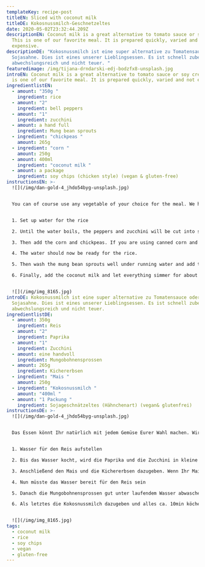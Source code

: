 ```yaml
---
templateKey: recipe-post
titleEN: Sliced with coconut milk
titleDE: Kokosnussmilch-Geschnetzeltes
date: 2020-05-02T23:32:44.209Z
descriptionEN: Coconut milk is a great alternative to tomato sauce or soy cream.
  This is one of our favorite meal. It is prepared quickly, varied and not
  expensive.
descriptionDE: "Kokosnussmilch ist eine super alternative zu Tomatensauce oder
  Sojasahne. Dies ist eines unserer Lieblingsessen. Es ist schnell zubereitet,
  abwechslungsreich und nicht teuer. "
featuredimage: /img/tijana-drndarski-edj-bodzfx8-unsplash.jpg
introEN: Coconut milk is a great alternative to tomato sauce or soy cream. This
  is one of our favorite meal. It is prepared quickly, varied and not expensive.
ingredientlistEN:
  - amount: "350g "
    ingredient: rice
  - amount: "2"
    ingredient: bell peppers
  - amount: "1"
    ingredient: zucchini
  - amount: a hand full
    ingredient: Mung bean sprouts
  - ingredient: "chickpeas "
    amount: 265g
  - ingredient: "corn "
    amount: 250g
  - amount: 400ml
    ingredient: "coconut milk "
  - amount: a package
    ingredient: soy chips (chicken style) (vegan & gluten-free)
instructionsEN: >-
  ![](/img/dan-gold-4_jhdo54byg-unsplash.jpg)


  You can of course use any vegetable of your choice for the meal. We have decided for the above ingrediens.


  1. Set up water for the rice

  2. Until the water boils, the peppers and zucchini will be cut into small cubes and sautéed in a pan.

  3. Then add the corn and chickpeas. If you are using canned corn and chickpeas, rinse them briefly under running water. Braise everything together in the pan.

  4. The water should now be ready for the rice.

  5. Then wash the mung bean sprouts well under running water and add them to the pan.

  6. Finally, add the coconut milk and let everything simmer for about 10 mnutes, season with spices of your choice.


  ![](/img/img_8165.jpg)
introDE: Kokosnussmilch ist eine super alternative zu Tomatensauce oder
  Sojasahne. Dies ist eines unserer Lieblingsessen. Es ist schnell zubereitet,
  abwechslungsreich und nicht teuer.
ingredientlistDE:
  - amount: 350g
    ingredient: Reis
  - amount: "2"
    ingredient: Paprika
  - amount: "1"
    ingredient: Zucchini
  - amount: eine handvoll
    ingredient: Mungobohnensprossen
  - amount: 265g
    ingredient: Kichererbsen
  - ingredient: "Mais "
    amount: 250g
  - ingredient: "Kokosnussmilch "
    amount: "400ml "
  - amount: "1 Packung "
    ingredient: Sojageschnätzeltes (Hähnchenart) (vegan& glutenfrei)
instructionsDE: >-
  ![](/img/dan-gold-4_jhdo54byg-unsplash.jpg)


  Das Essen könnt Ihr natürlich mit jedem Gemüse Eurer Wahl machen. Wir haben uns dieses Mail für die oben genannte Kombination entschieden. 


  1. Wasser für den Reis aufstellen

  2. Bis das Wasser kocht, wird die Paprika und die Zucchini in kleine Würfel schneiden und in der Pfanne andünsten. 

  3. Anschließend den Mais und die Kichererbsen dazugeben. Wenn Ihr Mais und Kichererbsen aus der Dose verwendet, kurz unter laufendem Wasser abspülen. Alles zusammen in der Pfanne dünsten lassen.

  4. Nun müsste das Wasser bereit für den Reis sein

  5. Danach die Mungobohnensprossen gut unter laufendem Wasser abwaschen und ebenfalls in die Pfanne geben. 

  6. Als letztes die Kokosnussmilch dazugeben und alles ca. 10min köcheln lassen, mit Gewürzen eurer Wahl abschmecken.


  ![](/img/img_8165.jpg)
tags:
  - coconut milk
  - rice
  - soy chips
  - vegan
  - gluten-free
---
```

